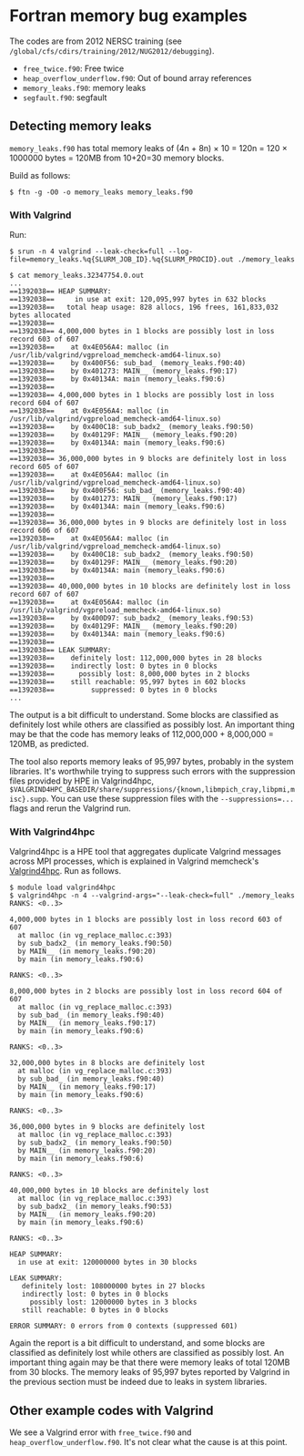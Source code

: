 # Fortran memory bug examples

The codes are from 2012 NERSC training (see `/global/cfs/cdirs/training/2012/NUG2012/debugging`).

-   `free_twice.f90`: Free twice
-   `heap_overflow_underflow.f90`: Out of bound array references
-   `memory_leaks.f90`: memory leaks
-   `segfault.f90`: segfault

## Detecting memory leaks

`memory_leaks.f90` has total memory leaks of (4n + 8n) &times; 10
= 120n = 120 &times; 1000000 bytes = 120MB from 10+20=30 memory
blocks.

Build as follows:

```
$ ftn -g -O0 -o memory_leaks memory_leaks.f90
```

### With Valgrind

Run:

```
$ srun -n 4 valgrind --leak-check=full --log-file=memory_leaks.%q{SLURM_JOB_ID}.%q{SLURM_PROCID}.out ./memory_leaks

$ cat memory_leaks.32347754.0.out
...
==1392038== HEAP SUMMARY:
==1392038==     in use at exit: 120,095,997 bytes in 632 blocks
==1392038==   total heap usage: 828 allocs, 196 frees, 161,833,032 bytes allocated
==1392038==
==1392038== 4,000,000 bytes in 1 blocks are possibly lost in loss record 603 of 607
==1392038==    at 0x4E056A4: malloc (in /usr/lib/valgrind/vgpreload_memcheck-amd64-linux.so)
==1392038==    by 0x400F56: sub_bad_ (memory_leaks.f90:40)
==1392038==    by 0x401273: MAIN__ (memory_leaks.f90:17)
==1392038==    by 0x40134A: main (memory_leaks.f90:6)
==1392038==
==1392038== 4,000,000 bytes in 1 blocks are possibly lost in loss record 604 of 607
==1392038==    at 0x4E056A4: malloc (in /usr/lib/valgrind/vgpreload_memcheck-amd64-linux.so)
==1392038==    by 0x400C18: sub_badx2_ (memory_leaks.f90:50)
==1392038==    by 0x40129F: MAIN__ (memory_leaks.f90:20)
==1392038==    by 0x40134A: main (memory_leaks.f90:6)
==1392038==
==1392038== 36,000,000 bytes in 9 blocks are definitely lost in loss record 605 of 607
==1392038==    at 0x4E056A4: malloc (in /usr/lib/valgrind/vgpreload_memcheck-amd64-linux.so)
==1392038==    by 0x400F56: sub_bad_ (memory_leaks.f90:40)
==1392038==    by 0x401273: MAIN__ (memory_leaks.f90:17)
==1392038==    by 0x40134A: main (memory_leaks.f90:6)
==1392038==
==1392038== 36,000,000 bytes in 9 blocks are definitely lost in loss record 606 of 607
==1392038==    at 0x4E056A4: malloc (in /usr/lib/valgrind/vgpreload_memcheck-amd64-linux.so)
==1392038==    by 0x400C18: sub_badx2_ (memory_leaks.f90:50)
==1392038==    by 0x40129F: MAIN__ (memory_leaks.f90:20)
==1392038==    by 0x40134A: main (memory_leaks.f90:6)
==1392038==
==1392038== 40,000,000 bytes in 10 blocks are definitely lost in loss record 607 of 607
==1392038==    at 0x4E056A4: malloc (in /usr/lib/valgrind/vgpreload_memcheck-amd64-linux.so)
==1392038==    by 0x400D97: sub_badx2_ (memory_leaks.f90:53)
==1392038==    by 0x40129F: MAIN__ (memory_leaks.f90:20)
==1392038==    by 0x40134A: main (memory_leaks.f90:6)
==1392038==
==1392038== LEAK SUMMARY:
==1392038==    definitely lost: 112,000,000 bytes in 28 blocks
==1392038==    indirectly lost: 0 bytes in 0 blocks
==1392038==      possibly lost: 8,000,000 bytes in 2 blocks
==1392038==    still reachable: 95,997 bytes in 602 blocks
==1392038==         suppressed: 0 bytes in 0 blocks
...
```

The output is a bit difficult to understand. Some blocks are
classified as definitely lost while others are classified as possibly
lost. An important thing may be that the code has memory leaks of
112,000,000 + 8,000,000 = 120MB, as predicted.

The tool also reports memory leaks of 95,997 bytes, probably in the
system libraries. It's worthwhile trying to suppress such errors
with the suppression files provided by HPE in Valgrind4hpc,
`$VALGRIND4HPC_BASEDIR/share/suppressions/{known,libmpich_cray,libpmi,misc}.supp`.
You can use these suppression files with the `--suppressions=...`
flags and rerun the Valgrind run.

### With Valgrind4hpc

Valgrind4hpc is a HPE tool that aggregates duplicate Valgrind
messages across MPI processes, which is explained in Valgrind
memcheck's [Valgrind4hpc](../Valgrind/memcheck/README.md#Valgrind4hpc).
Run as follows.

```
$ module load valgrind4hpc
$ valgrind4hpc -n 4 --valgrind-args="--leak-check=full" ./memory_leaks
RANKS: <0..3>

4,000,000 bytes in 1 blocks are possibly lost in loss record 603 of 607
  at malloc (in vg_replace_malloc.c:393)
  by sub_badx2_ (in memory_leaks.f90:50)
  by MAIN__ (in memory_leaks.f90:20)
  by main (in memory_leaks.f90:6)

RANKS: <0..3>

8,000,000 bytes in 2 blocks are possibly lost in loss record 604 of 607
  at malloc (in vg_replace_malloc.c:393)
  by sub_bad_ (in memory_leaks.f90:40)
  by MAIN__ (in memory_leaks.f90:17)
  by main (in memory_leaks.f90:6)

RANKS: <0..3>

32,000,000 bytes in 8 blocks are definitely lost
  at malloc (in vg_replace_malloc.c:393)
  by sub_bad_ (in memory_leaks.f90:40)
  by MAIN__ (in memory_leaks.f90:17)
  by main (in memory_leaks.f90:6)

RANKS: <0..3>

36,000,000 bytes in 9 blocks are definitely lost
  at malloc (in vg_replace_malloc.c:393)
  by sub_badx2_ (in memory_leaks.f90:50)
  by MAIN__ (in memory_leaks.f90:20)
  by main (in memory_leaks.f90:6)

RANKS: <0..3>

40,000,000 bytes in 10 blocks are definitely lost
  at malloc (in vg_replace_malloc.c:393)
  by sub_badx2_ (in memory_leaks.f90:53)
  by MAIN__ (in memory_leaks.f90:20)
  by main (in memory_leaks.f90:6)

RANKS: <0..3>

HEAP SUMMARY:
  in use at exit: 120000000 bytes in 30 blocks

LEAK SUMMARY:
   definitely lost: 108000000 bytes in 27 blocks
   indirectly lost: 0 bytes in 0 blocks
     possibly lost: 12000000 bytes in 3 blocks
   still reachable: 0 bytes in 0 blocks

ERROR SUMMARY: 0 errors from 0 contexts (suppressed 601)
```

Again the report is a bit difficult to understand, and some blocks
are classified as definitely lost while others are classified as
possibly lost. An important thing again may be that there were
memory leaks of total 120MB from 30 blocks. The memory leaks of
95,997 bytes reported by Valgrind in the previous section must be
indeed due to leaks in system libraries.

## Other example codes with Valgrind

We see a Valgrind error with `free_twice.f90` and
`heap_overflow_underflow.f90`. It's not clear what the cause is at
this point.

